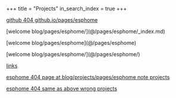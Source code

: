 +++
title =  "Projects"
in_search_index = true
+++

[github 404 github.io/pages/esphome](/pages/esphome)

\[welcome blog/pages/esphome/\]\(@/pages/esphome/_index.md\)

\[welcome blog/pages/esphome\]\(@/pages/esphome\)

\[welcome blog/pages/esphome/\]\(@/pages/esphome/\)

[links](@/links.md)

[esphome 404 page at blog/projects/pages/esphome note projects ](pages/esphome)

[esphome 404 same as above wrong projects](pages/esphome/)

